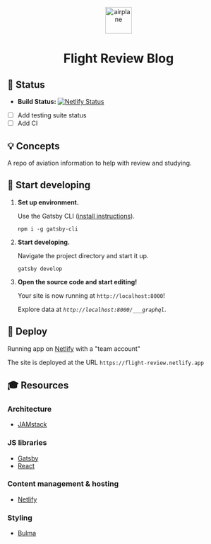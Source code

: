 
<p align="center">
  <a href="https://flight-review.netlify.app">
    <img alt="airplane" src="https://alohe.github.io/emojicloud/svg/Airplane.svg" width="60" />
  </a>
</p>
<h1 align="center">
  Flight Review Blog
</h1>

## 🔧 Status

- **Build Status:** [![Netlify Status](https://api.netlify.com/api/v1/badges/e0d543d4-4ff2-4e64-b215-98a1d2891a52/deploy-status)](https://app.netlify.com/sites/forkin-hungry/deploys)
- [ ] Add testing suite status
- [ ] Add CI

## 💡 Concepts

A repo of aviation information to help with review and studying.

## 🚀 Start developing

1.  **Set up environment.**

    Use the Gatsby CLI ([install instructions](https://www.gatsbyjs.com/docs/tutorial/part-0/#gatsby-cli)).

    ```shell
    npm i -g gatsby-cli
    ```

2.  **Start developing.**

    Navigate the project directory and start it up.

    ```shell
    gatsby develop
    ```

3.  **Open the source code and start editing!**

    Your site is now running at `http://localhost:8000`!

    Explore data at _`http://localhost:8000/___graphql`_.

## 💫 Deploy

  Running app on [Netlify](https://app.netlify.com/) with a "team account"

  The site is deployed at the URL `https://flight-review.netlify.app`

## 🎓 Resources

### **Architecture**
- [JAMstack](https://jamstack.org/what-is-jamstack/)
### **JS libraries**
- [Gatsby](https://www.gatsbyjs.com/)
- [React](https://reactjs.org/)
### **Content management & hosting**
- [Netlify](https://www.netlify.com)
### **Styling**
- [Bulma](https://bulma.io/)
